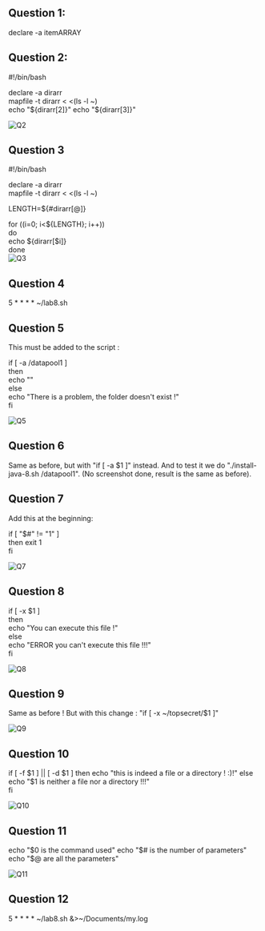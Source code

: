 ## Question 1:

declare -a itemARRAY

## Question 2:

#!/bin/bash

declare -a dirarr   
mapfile -t dirarr < <(ls -l ~)   
echo "${dirarr[2]}"   
echo "${dirarr[3]}"   

![Q2](images/Q2.PNG)

## Question 3

#!/bin/bash

declare -a dirarr   
mapfile -t dirarr < <(ls -l ~) 


LENGTH=${#dirarr[@]}   

for ((i=0; i<${LENGTH}; i++))   
do  
        echo ${dirarr[$i]}  
done   
![Q3](images/Q3.PNG)

## Question 4

5 * * * * ~/lab8.sh

## Question 5

This must be added to the script : 

if [ -a /datapool1 ]  
then  
        echo ""  
else  
        echo "There is a problem, the folder doesn't exist !"  
fi  

![Q5](images/Q5.PNG)

## Question 6

Same as before, but with "if [ -a $1 ]" instead.
And to test it we do "./install-java-8.sh /datapool1".
(No screenshot done, result is the same as before).

## Question 7

Add this at the beginning:  

if [ "$#" != "1" ]  
then 
        exit 1  
fi  

![Q7](images/Q7.PNG)

## Question 8

if [ -x $1  ]  
then  
        echo "You can execute this file !"  
else  
        echo "ERROR you can't execute this file !!!"  
fi  

![Q8](images/Q8.PNG)

## Question 9

Same as before ! But with this change : 
"if [ -x ~/topsecret/$1  ]"

![Q9](images/Q9.PNG)

## Question 10

if [ -f $1 ] || [ -d $1 ]  
then  
        echo "this is indeed a file or a directory ! :)!"  
else  
        echo "$1 is neither a file nor a directory !!!"  
fi  

![Q10](images/Q10.PNG)


## Question 11 

echo "$0 is the command used"  
echo "$# is the number of parameters"  
echo "$@ are all the parameters"  

![Q11](images/Q11.PNG)

## Question 12

5 * * * * ~/lab8.sh &>~/Documents/my.log
